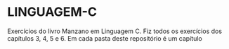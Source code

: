 # LINGUAGEM-C
Exercícios do livro Manzano em Linguagem C. Fiz todos os exercícios dos capítulos 3, 4, 5 e 6. Em cada pasta deste repositório é um capítulo
